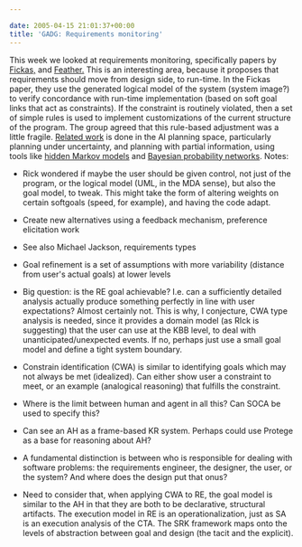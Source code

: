 ```yaml
---

date: 2005-04-15 21:01:37+00:00
title: 'GADG: Requirements monitoring'
---
```


This week we looked at requirements monitoring, specifically papers by [Fickas,](http://www.citeulike.org/user/neilernst/article/159259) and [Feather.](http://www.citeulike.org/user/neilernst/article/159263)  This is an interesting area, because it proposes that requirements should move from design side, to run-time.  In the Fickas paper, they use the generated logical model of the system (system image?) to verify concordance with run-time implementation (based on soft goal links that act as constraints).  If the constraint is routinely violated, then a set of simple rules is used to implement customizations of the current structure of the program.  The group agreed that this rule-based adjustment was a little fragile.  [Related work](http://www.cs.toronto.edu/~cebly/) is done in the AI planning space, particularly planning under uncertainty, and planning with partial information, using tools like [hidden Markov models](http://en.wikipedia.org/wiki/Hidden_Markov_Model) and [Bayesian probability networks](http://en.wikipedia.org/wiki/Bayesian_inference).  Notes:


  * Rick wondered if maybe the user should be given control, not just of the program, or the logical model (UML, in the MDA sense), but also the goal model, to tweak.  This might take the form of altering weights on certain softgoals (speed, for example), and having the code adapt.


  * Create new alternatives using a feedback mechanism, preference elicitation work


  * See also Michael Jackson, requirements types


  * Goal refinement is a set of assumptions with more variability (distance from user's actual goals) at lower levels


  * Big question: is the RE goal achievable?  I.e. can a sufficiently detailed analysis actually produce something perfectly in line with user expectations?  Almost certainly not.  This is why, I conjecture, CWA type analysis is needed, since it provides a domain model (as RIck is suggesting) that the user can use at the KBB level, to deal with unanticipated/unexpected events.  If no, perhaps just use a small goal model and define a tight system boundary.


  * Constrain identification (CWA) is similar to identifying goals which may not always be met (idealized).  Can either show user a constraint to meet, or an example (analogical reasoning) that fulfills the constraint.


  * Where is the limit between human and agent in all this?  Can SOCA be used to specify this?


  * Can see an AH as a frame-based KR system.  Perhaps could use Protege as a base for reasoning about AH?


  * A fundamental distinction is between who is responsible for dealing with software problems: the requirements engineer, the designer, the user, or the system? And where does the design put that onus?


  * Need to consider that, when applying CWA to RE, the goal model is similar to the AH in that they are both to be declarative, structural artifacts.  The execution model in RE is an operationalization, just as SA is an execution analysis of the CTA.  The SRK framework maps onto the levels of abstraction between goal and design (the tacit and the explicit).


